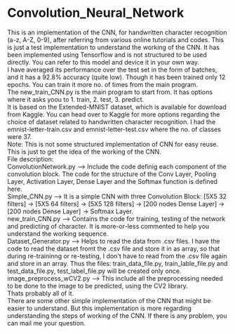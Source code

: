 # Convolution_Neural_Network
This is an implementation of the CNN, for handwritten character recognition (a-z, A-Z, 0-9), after referring from various online tutorials and codes. This is just a test implementation to understand the working of the CNN. It has been implemented using Tensorflow and is not structured to be used directly. You can refer to this model and device it in your own way.<br/>
I have averaged its performance over the test set in the form of batches, and it has a 92.8% accuracy (quite low). Though it has been trained only 12 epochs. You can train it more no. of times from the main program.<br/>
The new_train_CNN.py is the main program to start from. It has options where it asks yoou to 1. train, 2. test, 3. predict.<br/>
It is based on the Extended-MNIST dataset, which is available for download from Kaggle. You can head over to Kaggle for more options regarding the choice of dataset related to handwritten character recognition. I had the emnist-letter-train.csv and emnist-letter-test.csv where the no. of classes were 37.<br/>
Note: This is not some structured implementation of CNN for easy reuse. This is just to get the idea of the working of the CNN.<br/>
File description:<br/>
ConvolutionNetwork.py --> Include the code definig each component of the convolution block. The code for the structure of the Conv Layer, Pooling Layer, Activation Layer, Dense Layer and the Softmax function is defined here.<br/>
Simple_CNN.py --> It is a simple CNN with three Convolution Block: [5X5 32 filters] -> [5X5 64 filters] -> [5X5 128 filters] -> [200 nodes Dense Layer] -> [200 nodes Dense Layer] -> Softmax Layer.<br/>
new_train_CNN.py --> Contains the code for training, testing of the network and predicting of character. It is more-or-less commented to help you understand the working sequence.<br/>
Dataset_Generator.py --> Helps to read the data from .csv files. I have the code to read the dataset fromt the .csv file and store it in as array, so that during re-traininng or re-testing, I don't have to read from the .csv file again and store in an array. Thus the files: train_data_file.py, train_lable_file.py and test_data_file.py, test_label_file.py will be created only once.<br/>
image_preprocess_wCV2.py --> This include all the preprocessing needed to be done to the image to be predicted, using the CV2 library.<br/>
Thats probably all of it.<br/>
There are some other simple implementation of the CNN that might be easier to understand. But this implementation is more regarding understanding the steps of working of the CNN. If there is any problem, you can mail me your question.<br/>
